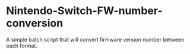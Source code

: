 # Nintendo-Switch-FW-number-conversion
A simple batch script that will convert firmware version number between each format.
